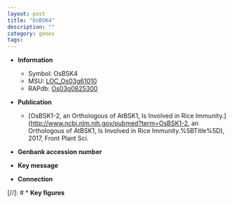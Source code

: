 ```yaml
---
layout: post
title: "OsBSK4"
description: ""
category: genes
tags: 
---
```


* **Information**  
    + Symbol: OsBSK4  
    + MSU: [LOC_Os03g61010](http://rice.uga.edu/cgi-bin/ORF_infopage.cgi?orf=LOC_Os03g61010)  
    + RAPdb: [Os03g0825300](http://rapdb.dna.affrc.go.jp/viewer/gbrowse_details/irgsp1?name=Os03g0825300)  

* **Publication**  
    + [OsBSK1-2, an Orthologous of AtBSK1, Is Involved in Rice Immunity.](http://www.ncbi.nlm.nih.gov/pubmed?term=OsBSK1-2, an Orthologous of AtBSK1, Is Involved in Rice Immunity.%5BTitle%5D), 2017, Front Plant Sci.

* **Genbank accession number**  

* **Key message**  

* **Connection**  

[//]: # * **Key figures**  


